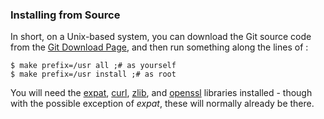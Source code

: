### Installing from Source ###

In short, on a Unix-based system, you can download the Git source code from the
[Git Download Page](http://git-scm.com/download), and then run something
along the lines of :

    $ make prefix=/usr all ;# as yourself
    $ make prefix=/usr install ;# as root

You will need the [expat](http://expat.sourceforge.net/), 
[curl](http://curl.linux-mirror.org),
[zlib](http://www.zlib.net), and [openssl](http://www.openssl.org) libraries
installed - though with the possible exception of *expat*, these will normally already
be there.